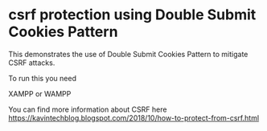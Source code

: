# csrf protection using Double Submit Cookies Pattern

This demonstrates the use of Double Submit Cookies Pattern to mitigate CSRF attacks.

To run this you need 

XAMPP or WAMPP

You can find more information about CSRF here https://kavintechblog.blogspot.com/2018/10/how-to-protect-from-csrf.html

